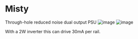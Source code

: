 # Misty
Through-hole reduced noise dual output PSU
![image](https://github.com/user-attachments/assets/b94c1cf1-e2bc-476d-b823-d8cc9fede542)
![image](https://github.com/user-attachments/assets/15fdd93c-5f4e-4a5e-b30d-d96c20507895)

With a 2W inverter this can drive 30mA per rail.
